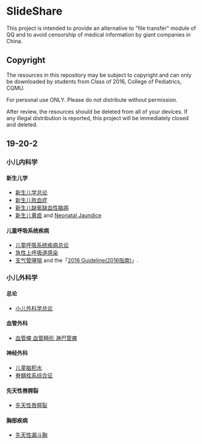 # SlideShare

This project is intended to provide an alternative to "file transfer" module of QQ and to avoid censorship of medical information by giant companies in China.

## Copyright
The resources in this repository may be subject to copyright and can only be downloaded by students from Class of 2016, College of Pediatrics, CQMU.

For personal use ONLY. Please do not distribute without permission.

After review, the resources should be deleted from all of your devices. If any illegal distribution is reported, this project will be immediately closed and deleted.

## 19-20-2

### 小儿内科学
#### 新生儿学
- [新生儿学总论](19-20-2%20小儿内科学\1-新生儿学总论.pdf)
- [新生儿败血症](19-20-2%20小儿内科学\1-新生儿败血症.pdf)
- [新生儿缺氧缺血性脑病](19-20-2%20小儿内科学\1-新生儿缺氧缺血性脑病.pdf)
- [新生儿黄疸](19-20-2%20小儿内科学\1-新生儿黄疸.pdf) and [Neonatal Jaundice](19-20-2%20小儿内科学\1-Neonatal%20jaundice.pdf)

#### 儿童呼吸系统疾病
- [儿童呼吸系统疾病总论](19-20-2%20小儿内科学\3-儿童呼吸系统疾病总论.pdf)
- [急性上呼吸道感染](19-20-2%20小儿内科学\3-急性上呼吸道感染.pdf)
- [支气管哮喘](19-20-2%20小儿内科学\3-支气管哮喘.pdf) and the「[2016 Guideline(2016指南)](19-20-2%20小儿内科学\儿童支气管哮喘诊断与防治指南_2016.pdf)」.


### 小儿外科学
#### 总论
- [小儿外科学总论](19-20-2%20小儿外科学\1-小儿外科学总论.pdf)

#### 血管外科
- [血管瘤 血管畸形 淋巴管瘤](19-20-2%20小儿外科学\2-血管瘤%20血管畸形%20淋巴管瘤%282020%29.pdf)

#### 神经外科
- [儿童脑积水](19-20-2%20小儿外科学\3-儿童脑积水%282020%29.pdf)
- [脊髓栓系综合征](19-20-2%20小儿外科学\3-脊髓栓系综合征%282020%29.pdf)

#### 先天性唇腭裂
- [先天性唇腭裂](19-20-2%20小儿外科学\4-先天性唇腭裂%282020%29.pdf)

#### 胸部疾病
- [先天性漏斗胸](19-20-2%20小儿外科学\5-Pectus_Excavatum%282020%29.pdf)
